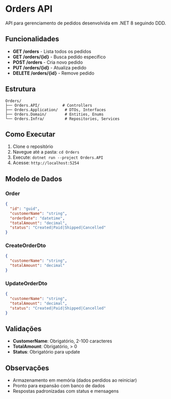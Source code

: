 # Orders API

API para gerenciamento de pedidos desenvolvida em .NET 8 seguindo DDD.

## Funcionalidades

- **GET /orders** - Lista todos os pedidos
- **GET /orders/{id}** - Busca pedido específico
- **POST /orders** - Cria novo pedido
- **PUT /orders/{id}** - Atualiza pedido
- **DELETE /orders/{id}** - Remove pedido

## Estrutura

```
Orders/
├── Orders.API/          # Controllers
├── Orders.Application/   # DTOs, Interfaces
├── Orders.Domain/        # Entities, Enums
└── Orders.Infra/         # Repositories, Services
```

## Como Executar

1. Clone o repositório
2. Navegue até a pasta: `cd Orders`
3. Execute: `dotnet run --project Orders.API`
4. Acesse: `http://localhost:5254`

## Modelo de Dados

### Order
```json
{
  "id": "guid",
  "customerName": "string",
  "orderDate": "datetime",
  "totalAmount": "decimal",
  "status": "Created|Paid|Shipped|Cancelled"
}
```

### CreateOrderDto
```json
{
  "customerName": "string",
  "totalAmount": "decimal"
}
```

### UpdateOrderDto
```json
{
  "customerName": "string",
  "totalAmount": "decimal",
  "status": "Created|Paid|Shipped|Cancelled"
}
```

## Validações

- **CustomerName**: Obrigatório, 2-100 caracteres
- **TotalAmount**: Obrigatório, > 0
- **Status**: Obrigatório para update

## Observações

- Armazenamento em memória (dados perdidos ao reiniciar)
- Pronto para expansão com banco de dados
- Respostas padronizadas com status e mensagens
